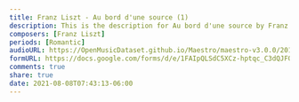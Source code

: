 ```yaml
---
title: Franz Liszt - Au bord d'une source (1)
description: This is the description for Au bord d'une source by Franz Liszt
composers: [Franz Liszt]
periods: [Romantic]
audioURL: https://OpenMusicDataset.github.io/Maestro/maestro-v3.0.0/2013/ORIG-MIDI_02_7_6_13_Group__MID--AUDIO_08_R1_2013_wav--4.midi
formURL: https://docs.google.com/forms/d/e/1FAIpQLSdC5XCz-hptqc_C3dQJFQBLxumTtzDA8cAtI-jxgGYbIImGMA/viewform
comments: true
share: true
date: 2021-08-08T07:43:13-06:00
---
```

